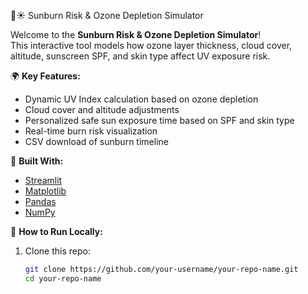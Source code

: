 🧴☀️ Sunburn Risk & Ozone Depletion Simulator

Welcome to the **Sunburn Risk & Ozone Depletion Simulator**!  
This interactive tool models how ozone layer thickness, cloud cover, altitude, sunscreen SPF, and skin type affect UV exposure risk.

🌍 **Key Features:**
- Dynamic UV Index calculation based on ozone depletion
- Cloud cover and altitude adjustments
- Personalized safe sun exposure time based on SPF and skin type
- Real-time burn risk visualization
- CSV download of sunburn timeline

🚀 **Built With:**
- [Streamlit](https://streamlit.io/)
- [Matplotlib](https://matplotlib.org/)
- [Pandas](https://pandas.pydata.org/)
- [NumPy](https://numpy.org/)

🎯 **How to Run Locally:**
1. Clone this repo:
   ```bash
   git clone https://github.com/your-username/your-repo-name.git
   cd your-repo-name